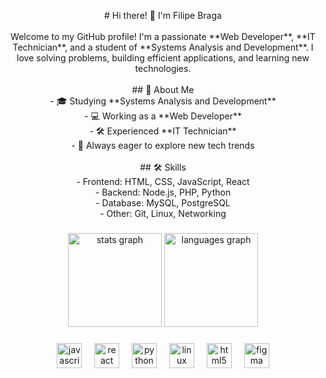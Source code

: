<p align="center"># Hi there! 👋 I'm Filipe Braga<br><br>Welcome to my GitHub profile! I'm a passionate **Web Developer**, **IT Technician**, and a student of **Systems Analysis and Development**. I love solving problems, building efficient applications, and learning new technologies.<br><br>## 🔹 About Me<br>- 🎓 Studying **Systems Analysis and Development**  <br>- 💻 Working as a **Web Developer**  <br>- 🛠️ Experienced **IT Technician**  <br>- 🚀 Always eager to explore new tech trends  <br><br>## 🛠️ Skills<br>- Frontend: HTML, CSS, JavaScript, React  <br>- Backend: Node.js, PHP, Python  <br>- Database: MySQL, PostgreSQL  <br>- Other: Git, Linux, Networking</p>

###

<div align="center">
  <img src="https://github-readme-stats.vercel.app/api?username=filipbraga&hide_title=false&hide_rank=false&show_icons=true&include_all_commits=true&count_private=true&disable_animations=false&theme=dracula&locale=en&hide_border=false&order=1" height="150" alt="stats graph"  />
  <img src="https://github-readme-stats.vercel.app/api/top-langs?username=filipbraga&locale=en&hide_title=false&layout=compact&card_width=320&langs_count=5&theme=dracula&hide_border=false&order=2" height="150" alt="languages graph"  />
</div>

###

<div align="center">
  <img src="https://cdn.jsdelivr.net/gh/devicons/devicon/icons/javascript/javascript-original.svg" height="40" alt="javascript logo"  />
  <img width="12" />
  <img src="https://cdn.jsdelivr.net/gh/devicons/devicon/icons/react/react-original.svg" height="40" alt="react logo"  />
  <img width="12" />
  <img src="https://cdn.jsdelivr.net/gh/devicons/devicon/icons/python/python-original.svg" height="40" alt="python logo"  />
  <img width="12" />
  <img src="https://cdn.jsdelivr.net/gh/devicons/devicon/icons/linux/linux-original.svg" height="40" alt="linux logo"  />
  <img width="12" />
  <img src="https://cdn.jsdelivr.net/gh/devicons/devicon/icons/html5/html5-original.svg" height="40" alt="html5 logo"  />
  <img width="12" />
  <img src="https://cdn.jsdelivr.net/gh/devicons/devicon/icons/figma/figma-original.svg" height="40" alt="figma logo"  />
</div>

###
